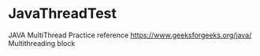 # JavaThreadTest

JAVA MultiThread Practice
reference https://www.geeksforgeeks.org/java/
Multithreading block
